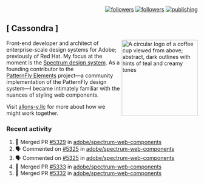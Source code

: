 <p align="right"><a rel="me" href="https://front-end.social/@castastrophe">
    <img alt="followers" title="Follow me on Mastodon" src="https://img.shields.io/mastodon/follow/109297102751309835?domain=https%3A%2F%2Ffront-end.social&label=Follow&logo=mastodon&logoColor=white&style=for-the-badge&labelColor=008080&color=006969"/></a>
  <a href="https://codepen.io/castastrophe/">
    <img alt="followers" title="Follow me on CodePen" src="https://img.shields.io/badge/23-1?color=640464&labelColor=7c007c&style=for-the-badge&logo=codepen&label=Follow"/></a>
<a href="https://castastrophe.medium.com/">
    <img alt="publishing" title="View articles on Medium" src="https://img.shields.io/badge/107-1?color=666&labelColor=444&label=subscribe&logo=medium&logoColor=white&style=for-the-badge"/></a>
</p>

## [&nbsp;Cassondra&nbsp;]

<img align="right" src="https://github-production-user-asset-6210df.s3.amazonaws.com/1840295/253016758-ba468774-1cd3-42c2-8f43-947b5eeb5edf.png" height="200" alt="A circular logo of a coffee cup viewed from above; abstract, dark outlines with hints of teal and creamy tones">

Front-end developer and architect of enterprise-scale design systems for Adobe; previously of Red Hat. My focus at the moment is the [Spectrum design system](https://github.com/adobe/spectrum-css). As a founding contributor to the [PatternFly&nbsp;Elements](https://github.com/patternfly/patternfly-elements) project&mdash;a community implementation of the PatternFly design system&mdash;I became intimately familiar with the nuances of styling web components.

Visit [allons-y.llc](http://allons-y.llc/) for more about how we might work together.

### Recent activity

<!--START_SECTION:activity-->
1. 🎉 Merged PR [#5329](https://github.com/adobe/spectrum-web-components/pull/5329) in [adobe/spectrum-web-components](https://github.com/adobe/spectrum-web-components)
2. 🗣 Commented on [#5325](https://github.com/adobe/spectrum-web-components/pull/5325#issuecomment-2779333106) in [adobe/spectrum-web-components](https://github.com/adobe/spectrum-web-components)
3. 🗣 Commented on [#5325](https://github.com/adobe/spectrum-web-components/pull/5325#issuecomment-2779279509) in [adobe/spectrum-web-components](https://github.com/adobe/spectrum-web-components)
4. 🎉 Merged PR [#5333](https://github.com/adobe/spectrum-web-components/pull/5333) in [adobe/spectrum-web-components](https://github.com/adobe/spectrum-web-components)
5. 🎉 Merged PR [#5332](https://github.com/adobe/spectrum-web-components/pull/5332) in [adobe/spectrum-web-components](https://github.com/adobe/spectrum-web-components)
<!--END_SECTION:activity-->
